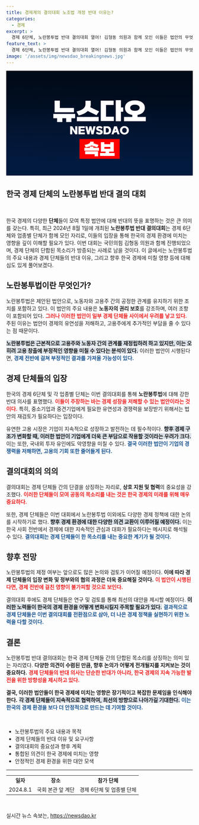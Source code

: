 ```yaml
---
title: 경제계의 결의대회 노조법 개정 반대 이유는?
categories:
  - 경제
excerpt: >
  경제 6단체, 노란봉투법 반대 결의대회 열어! 김형동 의원과 함께 모인 이들은 법안의 무엇이 문제인지 낱낱이 파헤친다. 당신은 이 특별한 논의를 놓칠 수 없을 것이다!
feature_text: >
  경제 6단체, 노란봉투법 반대 결의대회 열어! 김형동 의원과 함께 모인 이들은 법안의 무엇이 문제인지 낱낱이 파헤친다. 당신은 이 특별한 논의를 놓칠 수 없을 것이다!
image: '/assets/img/newsdao_breakingnews.jpg'
---
```


<p><img src="/assets/img/newsdao_breakingnews.jpg" alt="implanttips 속보" /></p>

<h2 data-ke-size="size26">한국 경제 단체의 노란봉투법 반대 결의 대회</h2>

<p data-ke-size="size16">&nbsp;</p>

<p>한국 경제의 다양한 <b>단체</b>들이 모여 특정 법안에 대해 반대의 뜻을 표명하는 것은 큰 의미를 갖는다. 특히, 최근 2024년 8월 1일에 개최된 <b>노란봉투법 반대 결의대회</b>는 경제 6단체와 업종별 단체가 함께 모인 자리로, 이들의 입장을 통해 한국의 경제 환경에 미치는 영향을 깊이 이해할 필요가 있다. 이번 대회는 국민의힘 김형동 의원과 함께 진행되었으며, 경제 단체의 단합된 목소리가 방증되는 사례로 남을 것이다. 이 글에서는 노란봉투법의 주요 내용과 경제 단체들의 반대 이유, 그리고 향후 한국 경제에 미칠 영향 등에 대해 심도 있게 풀어보겠다. </p>

<h2 data-ke-size="size26">노란봉투법이란 무엇인가?</h2>

<p>노란봉투법은 제안된 법안으로, 노동자와 고용주 간의 공정한 관계를 유지하기 위한 조치를 포함하고 있다. 이 법안의 주요 내용은 <b>노동자의 권리 보호</b>를 강조하며, 여러 조항이 포함되어 있다. <b><span style="color: #ee2323;">그러나 이러한 법안이 일부 경제 단체들 사이에서 우려를 낳고 있다.</span></b> 주된 이유는 법안이 경제의 유연성을 저해하고, 고용주에게 추가적인 부담을 줄 수 있다는 점 때문이다. </p>

<p><b><span style="background-color: #21538527;">노란봉투법은 근본적으로 고용주와 노동자 간의 관계를 재정립하려 하고 있지만, 이는 오히려 고용 창출에 부정적인 영향을 미칠 수 있다는 분석이 있다.</span></b> 이러한 법안이 시행된다면, <b><span style="color: #1a5490;">경제 전반에 걸쳐 부정적인 결과를 가져올 가능성이 있다.</span></b> </p>

<h2 data-ke-size="size26">경제 단체들의 입장</h2>

<p>한국의 경제 6단체 및 각 업종별 단체는 이번 결의대회를 통해 <b>노란봉투법</b>에 대해 강한 반대 의사를 표명했다. <b><span style="color: #ee2323;">이들이 주장하는 바는 경제 성장을 저해할 수 있는 법안이라는 것이다.</span></b> 특히, 중소기업과 중견기업에게 필요한 유연성과 경쟁력을 보장받기 위해서는 법안의 재검토가 필요하다는 입장이다. </p>

<p>유연한 고용 시장은 기업이 지속적으로 성장하고 발전하는 데 필수적이다. <b><span style="background-color: #21538527;">향후 경제 구조가 변화할 때, 이러한 법안이 기업에게 더욱 큰 부담으로 작용할 것이라는 우려가 크다.</span></b> 이는 또한, 국내외 투자 유인에도 악영향을 미칠 수 있다. <b><span style="color: #1a5490;">결국 이러한 법안이 기업의 경쟁력을 저해하면, 고용의 기회 또한 줄어들게 된다.</span></b> </p>

<h2 data-ke-size="size26">결의대회의 의의</h2>

<p>결의대회는 경제 단체들 간의 단결을 상징하는 자리로, <b>상호 지원 및 협력</b>의 중요성을 강조했다. <b><span style="color: #ee2323;">이러한 단체들이 모여 공동의 목소리를 내는 것은 한국 경제의 미래를 위해 매우 중요하다.</span></b> </p>

<p>또한, 경제 단체들은 이번 대회에서 노란봉투법 이외에도 다양한 경제 정책에 대한 논의를 시작하기로 했다. <b><span style="background-color: #21538527;">향후 경제 환경에 대한 다양한 의견 교환이 이루어질 예정이다.</span></b> 이는 한국 사회 전반에서 경제에 대한 지속적인 관심과 대화가 필요하다는 메시지로 해석될 수 있다. <b><span style="color: #1a5490;">결의대회는 경제 단체들이 한 목소리를 내는 중요한 계기가 될 것이다.</span></b> </p>

<h2 data-ke-size="size26">향후 전망</h2>

<p>노란봉투법의 제정 여부는 앞으로도 많은 논의와 검토가 이어질 예정이다. <b>이에 따라 경제 단체들의 입장 변화 및 정부와의 협의 과정은 더욱 중요해질 것이다.</b> <b><span style="color: #ee2323;">이 법안이 시행된다면, 경제 전반에 걸친 영향이 불가피할 것으로 보인다.</span></b> </p>

<p>결의대회 후에도 경제 단체들은 연구 및 검토를 통해 최선의 대안을 제시할 예정이다. <b><span style="background-color: #21538527;">이러한 노력들이 한국의 경제 환경을 어떻게 변화시킬지 주목할 필요가 있다.</span></b> <b><span style="color: #1a5490;">결과적으로 경제 단체들은 이번 결의대회를 전환점으로 삼아, 더 나은 경제 정책을 실현하기 위한 노력을 다할 것이다.</span></b> </p>

<h2 data-ke-size="size26">결론</h2>

<p>노란봉투법 반대 결의대회는 한국 경제 단체들 간의 단합된 목소리를 상징하는 의미 있는 자리였다. <b>다양한 의견이 수렴된 만큼, 향후 논의가 어떻게 전개될지를 지켜보는 것이 중요하다.</b> <b><span style="color: #ee2323;">경제 단체들의 반대 의사는 단순한 반대가 아니라, 한국 경제의 지속 가능한 발전을 위한 방향성을 제시하고 있다.</span></b> </p>

<p><strong>결국, 이러한 법안들이 한국 경제에 미치는 영향은 장기적이고 복잡한 문제임을 인식해야 한다.</strong> <b><span style="background-color: #21538527;">각 경제 단체들이 지속적으로 협력하여, 최선의 방향으로 나아가길 기대한다.</span></b> <b><span style="color: #1a5490;">이는 한국의 경제 환경을 보다 더 안정적으로 만드는 데 기여할 것이다.</span></b> </p>

<p data-ke-size="size16">&nbsp;</p>

<ul>
  <li>노란봉투법의 주요 내용과 목적</li>
  <li>경제 단체들의 반대 이유 및 요구사항</li>
  <li>결의대회의 중요성과 향후 계획</li>
  <li>통합된 의견이 한국 경제에 미치는 영향</li>
  <li>안정적인 경제 환경을 위한 대안 모색</li>
</ul>

<hr>

<table style="border-collapse: collapse; width: 100%;">
  <tbody>
    <tr>
      <td style="text-align: center; height: 17px;"><b>일자</b></td>
      <td style="text-align: center; height: 17px;"><b>장소</b></td>
      <td style="text-align: center; height: 17px;"><b>참가 단체</b></td>
    </tr>
    <tr>
      <td style="text-align: center; height: 17px;">2024.8.1</td>
      <td style="text-align: center; height: 17px;">국회 본관 앞 계단</td>
      <td style="text-align: center; height: 17px;">경제 6단체 및 업종별 단체</td>
    </tr>
  </tbody>
</table>

<p data-ke-size="size16">&nbsp;</p>
실시간 뉴스 속보는, <a href="https://newsdao.kr" rel="dofollow">https://newsdao.kr</a>


